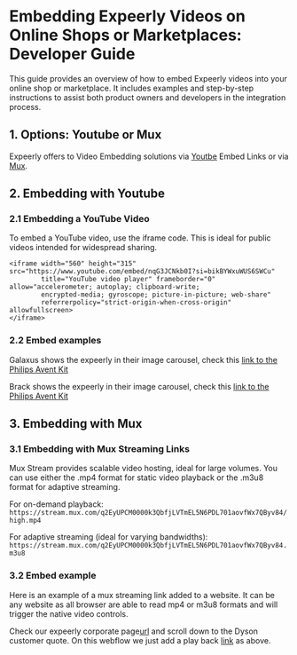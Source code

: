 # Embedding Expeerly Videos on Online Shops or Marketplaces: Developer Guide
This guide provides an overview of how to embed Expeerly videos into your online shop or marketplace. It includes examples and step-by-step instructions to assist both product owners and developers in the integration process.

## 1. Options: Youtube or Mux
Expeerly offers to Video Embedding solutions via [Youtbe](https://www.youtube.com/) Embed Links or via [Mux](https://www.mux.com/).

## 2. Embedding with Youtube
### 2.1 Embedding a YouTube Video
To embed a YouTube video, use the iframe code. This is ideal for public videos intended for widespread sharing.
```
<iframe width="560" height="315" src="https://www.youtube.com/embed/nqG3JCNkb0I?si=bikBYWxuWUS6SWCu" 
        title="YouTube video player" frameborder="0" allow="accelerometer; autoplay; clipboard-write; 
        encrypted-media; gyroscope; picture-in-picture; web-share" 
        referrerpolicy="strict-origin-when-cross-origin" allowfullscreen>
</iframe>
```
### 2.2 Embed examples
Galaxus shows the expeerly in their image carousel, check this [link to the Philips Avent Kit](https://www.galaxus.ch/fr/s10/product/philips-avent-kit-de-soins-pour-bebe-soin-corporel-bebe-36358432?ip=8720689021937)

Brack shows the expeerly in their image carousel, check this [link to the Philips Avent Kit ](https://www.brack.ch/philips-avent-baby-pflegeset-petrol-1614829)

## 3. Embedding with Mux
### 3.1 Embedding with Mux Streaming Links
Mux Stream provides scalable video hosting, ideal for large volumes. You can use either the .mp4 format for static video playback or the .m3u8 format for adaptive streaming.

For on-demand playback: `https://stream.mux.com/q2EyUPCM0000k3QbfjLVTmEL5N6PDL701aovfWx7QByv84/high.mp4`

For adaptive streaming (ideal for varying bandwidths): `https://stream.mux.com/q2EyUPCM0000k3QbfjLVTmEL5N6PDL701aovfWx7QByv84.m3u8`

### 3.2 Embed example
Here is an example of a mux streaming link added to a website. It can be any website as all browser are able to read mp4 or m3u8 formats and will trigger the native video controls.

Check our expeerly corporate page[url](https://www.get.expeerly.com/) and scroll down to the Dyson customer quote. On this webflow we just add a play back [link](https://stream.mux.com/q2EyUPCM0000k3QbfjLVTmEL5N6PDL701aovfWx7QByv84/high.mp4) as above.



